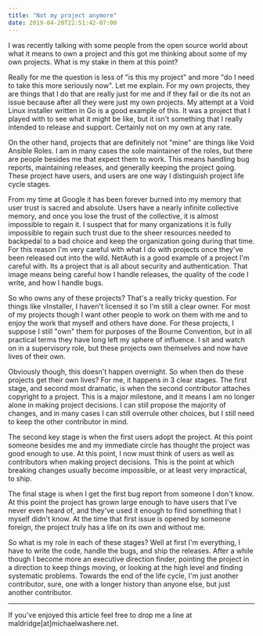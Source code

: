 ```yaml
---
title: "Not my project anymore"
date: 2019-04-20T22:51:42-07:00
---
```


I was recently talking with some people from the open source world
about what it means to own a project and this got me thinking about
some of my own projects.  What is my stake in them at this point?

Really for me the question is less of "is this my project" and more
"do I need to take this more seriously now".  Let me explain.  For my
own projects, they are things that I do that are really just for me
and if they fail or die its not an issue because after all they were
just my own projects.  My attempt at a Void Linux installer written in
Go is a good example of this.  It was a project that I played with to
see what it might be like, but it isn't something that I really
intended to release and support.  Certainly not on my own at any rate.

On the other hand, projects that are definitely not "mine" are things
like Void Ansible Roles.  I am in many cases the sole maintainer of
the roles, but there are people besides me that expect them to work.
This means handling bug reports, maintaining releases, and generally
keeping the project going.  These project have users, and users are
one way I distinguish project life cycle stages.

From my time at Google it has been forever burned into my memory that
user trust is sacred and absolute.  Users have a nearly infinite
collective memory, and once you lose the trust of the collective, it
is almost impossible to regain it.  I suspect that for many
organizations it is fully impossible to regain such trust due to the
sheer resources needed to backpedal to a bad choice and keep the
organization going during that time.  For this reason I'm very careful
with what I do with projects once they've been released out into the
wild.  NetAuth is a good example of a project I'm careful with.  Its a
project that is all about security and authentication.  That image
means being careful how I handle releases, the quality of the code I
write, and how I handle bugs.

So who owns any of these projects?  That's a really tricky question.
For things like vInstaller, I haven't licensed it so I'm still a clear
owner.  For most of my projects though I want other people to work on
them with me and to enjoy the work that myself and others have done.
For these projects, I suppose I still "own" them for purposes of the
Bourne Convention, but in all practical terms they have long left my
sphere of influence.  I sit and watch on in a supervisory role, but
these projects own themselves and now have lives of their own.

Obviously though, this doesn't happen overnight.  So when then do
these projects get their own lives?  For me, it happens in 3 clear
stages.  The first stage, and second most dramatic, is when the second
contributor attaches copyright to a project.  This is a major
milestone, and it means I am no longer alone in making project
decisions.  I can still propose the majority of changes, and in many
cases I can still overrule other choices, but I still need to keep the
other contributor in mind.

The second key stage is when the first users adopt the project.  At
this point someone besides me and my immediate circle has thought the
project was good enough to use.  At this point, I now must think of
users as well as contributors when making project decisions.  This is
the point at which breaking changes usually become impossible, or at
least very impractical, to ship.

The final stage is when I get the first bug report from someone I
don't know.  At this point the project has grown large enough to have
users that I've never even heard of, and they've used it enough to
find something that I myself didn't know.  At the time that first
issue is opened by someone foreign, the project truly has a life on
its own and without me.

So what is my role in each of these stages?  Well at first I'm
everything, I have to write the code, handle the bugs, and ship the
releases.  After a while though I become more an executive direction
finder, pointing the project in a direction to keep things moving, or
looking at the high level and finding systematic problems.  Towards
the end of the life cycle, I'm just another contributor, sure, one with
a longer history than anyone else, but just another contributor.

---

If you've enjoyed this article feel free to drop me a line at
maldridge[at]michaelwashere.net.
